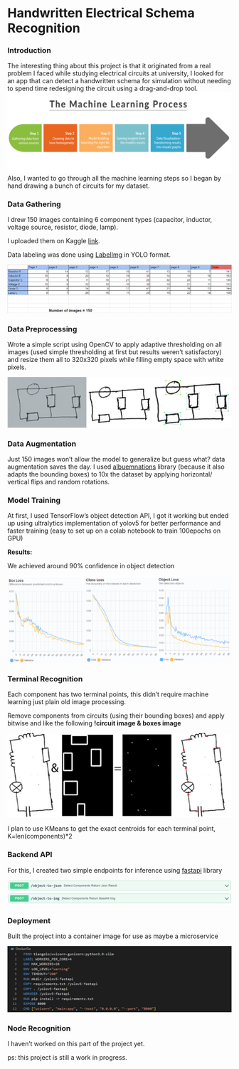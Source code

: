 # Handwritten Electrical Schema Recognition

### Introduction

The interesting thing about this project is that it originated from a real problem I faced while studying electrical circuits at university, I looked for an app that can detect a handwritten schema for simulation without needing to spend time redesigning the circuit using a drag-and-drop tool.
![ML Process](https://github.com/azizamari/azizamari.github.io/blob/master/assets/projects/case_study/circuit/process.png?raw=true)
Also, I wanted to go through all the machine learning steps so I began by hand drawing a bunch of circuits for my dataset.

### Data Gathering

I drew 150 images containing 6 component types (capacitor, inductor, voltage source, resistor, diode, lamp).

I uploaded them on Kaggle [link](https://www.kaggle.com/datasets/amariaziz/handwritten-electrical-circuits).

Data labeling was done using [LabelImg](https://github.com/heartexlabs/labelImg) in YOLO format.

![dataset stats](https://github.com/azizamari/azizamari.github.io/blob/master/assets/projects/case_study/circuit/stats.png?raw=true)

### Data Preprocessing

Wrote a simple script using OpenCV to apply adaptive thresholding on all images (used simple thresholding at first but results weren’t satisfactory) and resize them all to 320x320 pixels while filling empty space with white pixels.

![images pipeline](https://github.com/azizamari/azizamari.github.io/blob/master/assets/projects/case_study/circuit/pipeline.jpg?raw=true)

### Data Augmentation

Just 150 images won’t allow the model to generalize but guess what? data augmentation saves the day. I used [albuemnations](https://albumentations.ai/) library (because it also adapts the bounding boxes) to 10x the dataset by applying horizontal/ vertical flips and random rotations.

### Model Training

At first, I used TensorFlow’s object detection API, I got it working but ended up using ultralytics implementation of yolov5 for better performance and faster training (easy to set up on a colab notebook to train 100epochs on GPU)

**Results:**

We achieved around 90% confidence in object detection

![train and val graphs](https://github.com/azizamari/azizamari.github.io/blob/master/assets/projects/case_study/circuit/graphs.png?raw=true)
### Terminal Recognition

Each component has two terminal points, this didn’t require machine learning just plain old image processing.

Remove components from circuits (using their bounding boxes) and apply bitwise and like the following **!circuit image & boxes image**

![terminal detection pipeline](https://github.com/azizamari/azizamari.github.io/blob/master/assets/projects/case_study/circuit/terminal.png?raw=true)

I plan to use KMeans to get the exact centroids for each terminal point, K=len(components)*2

### Backend API

For this, I created two simple endpoints for inference using [fastapi](https://fastapi.tiangolo.com/) library

![api endpoints](https://github.com/azizamari/azizamari.github.io/blob/master/assets/projects/case_study/circuit/api.png?raw=true)

### Deployment

Built the project into a container image for use as maybe a microservice

![Untitled](https://github.com/azizamari/azizamari.github.io/blob/master/assets/projects/case_study/circuit/docker.png?raw=true)

### Node Recognition

I haven’t worked on this part of the project yet.

ps: this project is still a work in progress.

